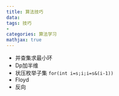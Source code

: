 ```yaml
---
title: 算法技巧
data: 
tags: 技巧
-
categories: 算法学习
mathjax: true
---
```

- 并查集求最小环
- Dp加半维
- 状压枚举子集 `for(int i=s;i;i=s&(i-1))`
- Floyd
- 反向
<!--stackedit_data:
eyJoaXN0b3J5IjpbMjA2NzQwMjA4MCw3MjAyMTg2OTcsMTIyNz
U2MTMwOCwtMjAwNzExMDUzOCwtMjA3MDA5NzIwMSwtNzIxMDg0
MzM3LC0xNTkxNDEzMTAsLTIwMDcxMTA1MzgsMTU1NjMxOTE4MF
19
-->